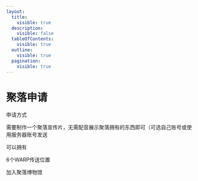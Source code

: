 ```yaml
---
layout:
  title:
    visible: true
  description:
    visible: false
  tableOfContents:
    visible: true
  outline:
    visible: true
  pagination:
    visible: true
---
```


# 聚落申请

申请方式

需要制作一个聚落宣传片，无需配音展示聚落拥有的东西即可（可选自己账号或使用服务器账号发送

可以拥有

6个WARP传送位置

加入聚落博物馆
